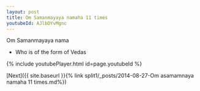 ```yaml
---
layout: post
title: Om Samanmayaya namaha 11 times
youtubeId: AJlbDYvMgnc
---
```

 
 
Om Samanmayaya nama 
 
 -  Who is of the form of Vedas 
 
  
 
  
 
 
 
 
 
 


{% include youtubePlayer.html id=page.youtubeId %}
 
[Next]({{ site.baseurl }}{% link  split1/_posts/2014-08-27-Om asamamnaya namaha 11 times.md%})
 
